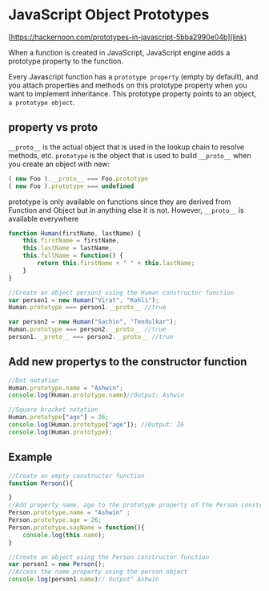 # JavaScript Object Prototypes

[https://hackernoon.com/prototypes-in-javascript-5bba2990e04b](link)

When a function is created in JavaScript, JavaScript engine adds a prototype property to the function.

Every Javascript function has a `prototype property` (empty by default), and you attach properties and methods on this prototype property when you want to implement inheritance. This prototype property points to an object, `a prototype object`.

## property vs __proto__

`__proto__` is the actual object that is used in the lookup chain to resolve methods, etc.
`prototype` is the object that is used to build `__proto__` when you create an object with new:

```Javascript
( new Foo ).__proto__ === Foo.prototype
( new Foo ).prototype === undefined
```

prototype is only available on functions since they are derived from Function and Object but in anything else it is not. However, `__proto__` is available everywhere

```Javascript
function Human(firstName, lastName) {
    this.firstName = firstName,
    this.lastName = lastName,
    this.fullName = function() {
        return this.firstName + " " + this.lastName;
    }
}

//Create an object person1 using the Human constructor function
var person1 = new Human("Virat", "Kohli");
Human.prototype === person1.__proto__ //true

var person2 = new Human("Sachin", "Tendulkar");
Human.prototype === person2.__proto__ //true
person1.__proto__ === person2.__proto__ //true
```

## Add new propertys to the constructor function

```Javascript
//Dot notation
Human.prototype.name = "Ashwin";
console.log(Human.prototype.name)//Output: Ashwin

//Square bracket notation
Human.prototype["age"] = 26;
console.log(Human.prototype["age"]); //Output: 26
console.log(Human.prototype);
```

## Example

```Javascript
//Create an empty constructor function
function Person(){

}
//Add property name, age to the prototype property of the Person constructor function
Person.prototype.name = "Ashwin" ;
Person.prototype.age = 26;
Person.prototype.sayName = function(){
    console.log(this.name);
}

//Create an object using the Person constructor function
var person1 = new Person();
//Access the name property using the person object
console.log(person1.name)// Output" Ashwin

```